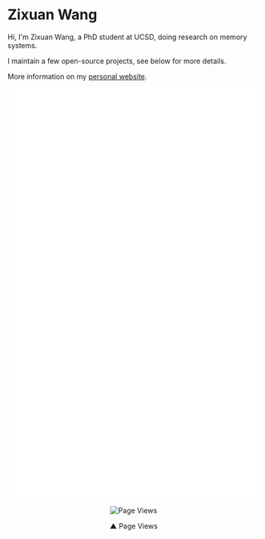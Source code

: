 # Zixuan Wang

Hi, I'm Zixuan Wang, a PhD student at UCSD, doing research on memory systems.

I maintain a few open-source projects, see below for more details.

More information on my [personal website](https://thenetadmin.net).




<p align="center"> <img width=500 src="https://github.com/TheNetAdmin/TheNetAdmin/blob/master/github-metrics.svg"/> </p>
<p align="center"> <img  width=500 title="Page Views" src="https://steins-gate-visitor-count.greenhandatsjtu.repl.co/TheNetAdmin"/> </p>

<p align="center">▲ Page Views</p>
